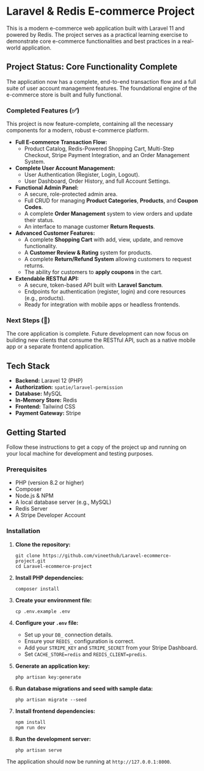 # Laravel & Redis E-commerce Project

This is a modern e-commerce web application built with Laravel 11 and powered by Redis. The project serves as a practical learning exercise to demonstrate core e-commerce functionalities and best practices in a real-world application.

## Project Status: Core Functionality Complete

The application now has a complete, end-to-end transaction flow and a full suite of user account management features. The foundational engine of the e-commerce store is built and fully functional.

### Completed Features (✅)
This project is now feature-complete, containing all the necessary components for a modern, robust e-commerce platform.

*   **Full E-commerce Transaction Flow:**
    *   Product Catalog, Redis-Powered Shopping Cart, Multi-Step Checkout, Stripe Payment Integration, and an Order Management System.
*   **Complete User Account Management:**
    *   User Authentication (Register, Login, Logout).
    *   User Dashboard, Order History, and full Account Settings.
*   **Functional Admin Panel:**
    *   A secure, role-protected admin area.
    *   Full CRUD for managing **Product Categories**, **Products**, and **Coupon Codes**.
    *   A complete **Order Management** system to view orders and update their status.
    *   An interface to manage customer **Return Requests**.
*   **Advanced Customer Features:**
    *   A complete **Shopping Cart** with add, view, update, and remove functionality.
    *   A **Customer Review & Rating** system for products.
    *   A complete **Return/Refund System** allowing customers to request returns.
    *   The ability for customers to **apply coupons** in the cart.
*   **Extendable RESTful API:**
    *   A secure, token-based API built with **Laravel Sanctum**.
    *   Endpoints for authentication (register, login) and core resources (e.g., products).
    *   Ready for integration with mobile apps or headless frontends.

### Next Steps (🚀)
The core application is complete. Future development can now focus on building new clients that consume the RESTful API, such as a native mobile app or a separate frontend application.


## Tech Stack
*   **Backend:** Laravel 12 (PHP)
*   **Authorization:** `spatie/laravel-permission`
*   **Database:** MySQL
*   **In-Memory Store:** Redis
*   **Frontend:** Tailwind CSS
*   **Payment Gateway:** Stripe


## Getting Started

Follow these instructions to get a copy of the project up and running on your local machine for development and testing purposes.

### Prerequisites
*   PHP (version 8.2 or higher)
*   Composer
*   Node.js & NPM
*   A local database server (e.g., MySQL)
*   Redis Server
*   A Stripe Developer Account

### Installation
1.  **Clone the repository:**
    ```
    git clone https://github.com/vineethub/Laravel-ecommerce-project.git
    cd Laravel-ecommerce-project
    ```

2.  **Install PHP dependencies:**
    ```
    composer install
    ```

3.  **Create your environment file:**
    ```
    cp .env.example .env
    ```

4.  **Configure your `.env` file:**
    *   Set up your `DB_` connection details.
    *   Ensure your `REDIS_` configuration is correct.
    *   Add your `STRIPE_KEY` and `STRIPE_SECRET` from your Stripe Dashboard.
    *   Set `CACHE_STORE=redis` and `REDIS_CLIENT=predis`.

5.  **Generate an application key:**
    ```
    php artisan key:generate
    ```

6.  **Run database migrations and seed with sample data:**
    ```
    php artisan migrate --seed
    ```

7.  **Install frontend dependencies:**
    ```
    npm install
    npm run dev
    ```

8.  **Run the development server:**
    ```
    php artisan serve
    ```
The application should now be running at `http://127.0.0.1:8000`.
